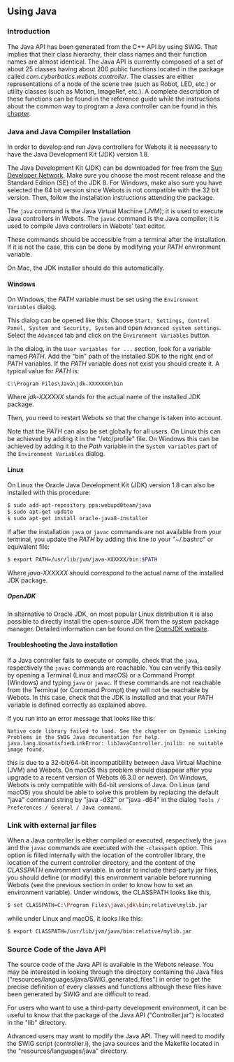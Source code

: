 ## Using Java

### Introduction

The Java API has been generated from the C++ API by using SWIG. That implies
that their class hierarchy, their class names and their function names are
almost identical. The Java API is currently composed of a set of about 25
classes having about 200 public functions located in the package called
*com.cyberbotics.webots.controller*. The classes are either representations of a
node of the scene tree (such as Robot, LED, etc.) or utility classes
(such as Motion, ImageRef, etc.). A complete description of these functions can
be found in the reference guide while the instructions about the common way to
program a Java controller can be found in this
[chapter](programming-fundamentals.md).

### Java and Java Compiler Installation

In order to develop and run Java controllers for Webots it is necessary to have
the Java Development Kit (JDK) version 1.8.

The Java Development Kit (JDK) can be downloaded for free from the [Sun
Developer Network](http://www.oracle.com/technetwork/java/javase/downloads).
Make sure you choose the most recent release and the Standard Edition (SE) of
the JDK 8. For Windows, make also sure you have selected the 64 bit version
since Webots is not compatible with the 32 bit version. Then, follow the
installation instructions attending the package.

The `java` command is the Java Virtual Machine (JVM); it is used to execute
Java controllers in Webots. The `javac` command is the Java compiler; it is used
to compile Java controllers in Webots' text editor.

These commands should be accessible from a terminal after the installation.
If it is not the case, this can be done by modifying your *PATH* environment variable.

On Mac, the JDK installer should do this automatically.

#### Windows

On Windows, the *PATH* variable must be set using the `Environment Variables`
dialog.

This dialog can be opened like this: Choose `Start,
Settings, Control Panel, System and Security, System` and open `Advanced system
settings`. Select the `Advanced` tab and click on the `Environment Variables`
button.

In the dialog, in the `User variables for ...` section, look for a variable
named *PATH*. Add the "bin" path of the installed SDK to the right end of *PATH*
variables. If the *PATH* variable does not exist you should create it. A typical
value for *PATH* is:

```
C:\Program Files\Java\jdk-XXXXXXX\bin
```

Where *jdk-XXXXXX* stands for the actual name of the installed JDK package.

Then, you need to restart Webots so that the change is taken into account.

Note that the *PATH* can also be set globally for all users. On Linux this can
be achieved by adding it in the "/etc/profile" file. On Windows this can be
achieved by adding it to the *Path* variable in the `System variables` part of
the `Environment Variables` dialog.

#### Linux
On Linux the Oracle Java Development Kit (JDK) version 1.8 can also be installed with this procedure:
```sh
$ sudo add-apt-repository ppa:webupd8team/java
$ sudo apt-get update
$ sudo apt-get install oracle-java8-installer
```

If after the installation ``java`` or ``javac`` commands are not available from your terminal, you update the *PATH* by adding this line to your "~/.bashrc" or equivalent file:

```sh
$ export PATH=/usr/lib/jvm/java-XXXXXX/bin:$PATH
```

Where *java-XXXXXX* should correspond to the actual name of the installed JDK
package.


##### OpenJDK

In alternative to Oracle JDK, on most popular Linux distribution it is also
possible to directly install the open-source JDK from the system package
manager. Detailed information can be found on the [OpenJDK
website](http://openjdk.java.net/install/index.html).

#### Troubleshooting the Java installation

If a Java controller fails to execute or compile, check that the `java`,
respectively the `javac` commands are reachable. You can verify this easily by
opening a Terminal (Linux and macOS) or a Command Prompt (Windows) and typing
`java` or `javac`. If these commands are not reachable from the Terminal (or
Command Prompt) they will not be reachable by Webots. In this case, check that
the JDK is installed and that your *PATH* variable is defined correctly as
explained above.

If you run into an error message that looks like this:

```
Native code library failed to load. See the chapter on Dynamic Linking
Problems in the SWIG Java documentation for help.
java.lang.UnsatisfiedLinkError: libJavaController.jnilib: no suitable
image found.
```

this is due to a 32-bit/64-bit incompatibility between Java Virtual Machine
(JVM) and Webots. On macOS this problem should disappear after you upgrade to
a recent version of Webots (6.3.0 or newer). On Windows, Webots is only
compatible with 64-bit versions of Java. On Linux (and macOS) you should be
able to solve this problem by replacing the default "java" command string by
"java -d32" or "java -d64" in the dialog `Tools / Preferences / General / Java
command`.

### Link with external jar files

When a Java controller is either compiled or executed, respectively the `java`
and the `javac` commands are executed with the `-classpath` option. This option
is filled internally with the location of the controller library, the location
of the current controller directory, and the content of the *CLASSPATH*
environment variable. In order to include third-party jar files, you should
define (or modify) this environment variable before running Webots (see the
previous section in order to know how to set an environment variable). Under
windows, the CLASSPATH looks like this,

```sh
$ set CLASSPATH=C:\Program Files\java\jdk\bin;relative\mylib.jar
```

while under Linux and macOS, it looks like this:

```sh
$ export CLASSPATH=/usr/lib/jvm/java/bin:relative/mylib.jar
```

### Source Code of the Java API

The source code of the Java API is available in the Webots release. You may be
interested in looking through the directory containing the Java files
("resources/languages/java/SWIG\_generated\_files") in order to get the precise
definition of every classes and functions although these files have been
generated by SWIG and are difficult to read.

For users who want to use a third-party development environment, it can be
useful to know that the package of the Java API ("Controller.jar") is located in
the "lib" directory.

Advanced users may want to modify the Java API. They will need to modify the
SWIG script (controller.i), the java sources and the Makefile located in the
"resources/languages/java" directory.
